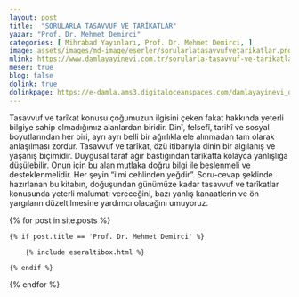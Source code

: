 ```yaml
---
layout: post
title:  "SORULARLA TASAVVUF VE TARİKATLAR"
yazar: "Prof. Dr. Mehmet Demirci"
categories: [ Mihrabad Yayınları, Prof. Dr. Mehmet Demirci, ]
image: assets/images/md-image/eserler/sorularlatasavvufvetarikatlar.png
mlink: https://www.damlayayinevi.com.tr/sorularla-tasavvuf-ve-tarikatlar
meser: true
blog: false
dolink: true
dolinkpage: https://e-damla.ams3.digitaloceanspaces.com/damlayayinevi_ornek_sayfalar/9786056725173/index.html
---
```


Tasavvuf ve tarîkat konusu çoğumuzun ilgisini çeken fakat hakkında yeterli bilgiye sahip olmadığımız alanlardan biridir. Dinî, felsefî, tarihî ve sosyal boyutlarından her biri, ayrı ayrı belli bir ağırlıkla ele alınmadan tam olarak anlaşılması zordur.
Tasavvuf ve tarîkat, özü itibarıyla dinin bir algılanış ve yaşanış biçimidir. Duygusal taraf ağır bastığından tarîkatta kolayca yanlışlığa düşülebilir. Onun için bu alan mutlaka doğru bilgi ile beslenmeli ve desteklenmelidir. Her şeyin “ilmi cehlinden yeğdir”.
Soru-cevap şeklinde hazırlanan bu kitabın, doğuşundan günümüze kadar tasavvuf ve tarîkatlar konusunda yeterli malumatı vereceğini, bazı yanlış kanaatlerin ve ön yargıların düzeltilmesine yardımcı olacağını umuyoruz.



{% for post in site.posts %}

    {% if post.title == 'Prof. Dr. Mehmet Demirci' %}

        {% include eseraltibox.html %}

    {% endif %}

{% endfor %}
